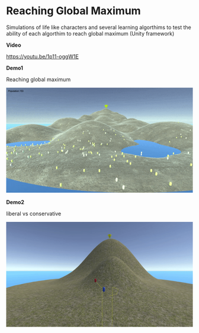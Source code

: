 # Reaching Global Maximum
Simulations of life like characters and several learning algorthims to test the ability of each algorthim to reach global maximum (Unity framework)

**Video**

https://youtu.be/1p11-oggW1E

**Demo1**

Reaching global maximum

![](images/game_extinction1.gif)
</br>

**Demo2**

liberal vs conservative

![](images/lib_v_cons.gif)
</br>



